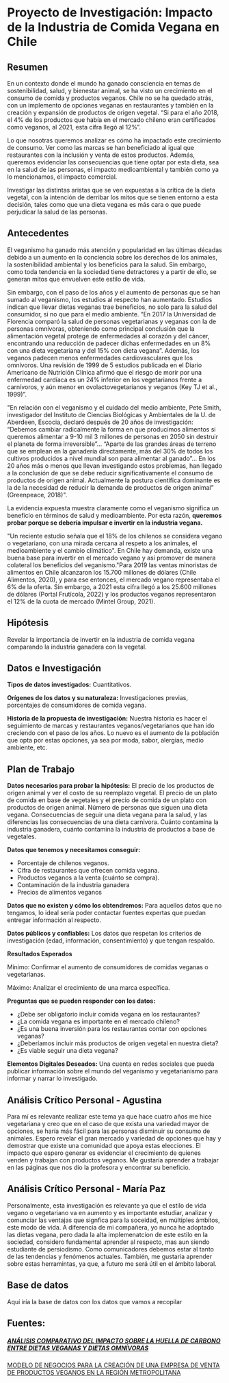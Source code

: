 # Proyecto de Investigación: Impacto de la Industria de Comida Vegana en Chile

## Resumen
En un contexto donde el mundo ha ganado consciencia en temas de sostenibilidad, salud, y bienestar animal, se ha visto un crecimiento en el consumo de comida y productos veganos. Chile no se ha quedado atrás, con un implemento de opciones veganas en restaurantes y también en la creación y expansión de productos de origen vegetal.  “Si para el año 2018, el 4% de los productos que había en el mercado chileno eran certificados como veganos, al 2021, esta cifra llegó al 12%”. 

Lo que nosotras queremos analizar es cómo ha impactado este crecimiento de consumo. Ver como las marcas se han beneficiado al igual que restaurantes con la inclusión y venta de estos productos. Además, queremos evidenciar las consecuencias que tiene optar por esta dieta, sea en la salud de las personas, el impacto medioambiental y también como ya lo mencionamos, el impacto comercial.  

Investigar las distintas aristas que se ven expuestas a la crítica de la dieta vegetal, con la intención de derribar los mitos que se tienen entorno a esta decisión, tales como que una dieta vegana es más cara o que puede perjudicar la salud de las personas. 

## Antecedentes

 El veganismo ha ganado más atención y popularidad en las últimas décadas debido a un aumento en la conciencia sobre los derechos de los animales, la sostenibilidad ambiental y los beneficios para la salud. Sin embargo, como toda tendencia en la sociedad tiene detractores y a partir de ello, se generan mitos que envuelven este estilo de vida. 

Sin embargo, con el paso de los años y el aumento de personas que se han sumado al veganismo, los estudios al respecto han aumentado. Estudios indican que llevar dietas veganas trae beneficios, no solo para la salud del consumidor, si no que para el medio ambiente. “En 2017 la Universidad de Florencia comparó la salud de personas vegetarianas y veganas con la de personas omnívoras, obteniendo como principal conclusión que la alimentación vegetal protege de enfermedades al corazón y del cáncer, encontrando una reducción de padecer dichas enfermedades en un 8% con una dieta vegetariana y del 15% con dieta vegana”. Además, los veganos padecen menos enfermedades cardiovasculares que los omnívoros. Una revisión de 1999 de 5 estudios publicada en el Diario Americano de Nutrición Clínica afirmó que el riesgo de morir por una enfermedad cardíaca es un 24% inferior en los vegetarianos frente a carnívoros, y aún menor en ovolactovegetarianos y veganos (Key TJ et al., 1999)”. 

"En relación con el veganismo y el cuidado del medio ambiente, Pete Smith, investigador del Instituto de Ciencias Biológicas y Ambientales de la U. de Aberdeen, Escocia, declaró después de 20 años de investigación: “Debemos cambiar radicalmente la forma en que producimos alimentos si queremos alimentar a 9-10 mil 3  millones de personas en 2050 sin destruir el planeta de forma irreversible”… “Aparte de las grandes áreas de terreno que se emplean en la ganadería directamente, más del 30% de todos los cultivos producidos a nivel mundial son para alimentar al ganado”… En los 20 años más o menos que llevan investigando estos problemas, han llegado a la conclusión de que se debe reducir significativamente el consumo de productos de origen animal. Actualmente la postura científica dominante es la de la necesidad de reducir la demanda de productos de origen animal” (Greenpeace, 2018)". 

La evidencia expuesta muestra claramente como el veganismo significa un beneficio en términos de salud y medioambiente. Por esta razón, **queremos probar porque se debería impulsar e invertir en la industria vegana.**

"Un reciente estudio señala que el 18% de los chilenos se considera vegano o vegetariano, con una mirada cercana al respeto a los animales, el medioambiente y el cambio climático". En Chile hay demanda, existe una buena base para invertir en el mercado vegano y así promover de manera colateral los beneficios del veganismo."Para 2019 las ventas minoristas de alimentos en Chile alcanzaron los 15.700 millones de dólares (Chile Alimentos, 2020), y para ese entonces, el mercado vegano representaba el 6% de la oferta. Sin embargo, a 2021 esta cifra llegó a los 25.600 millones de dólares (Portal Frutícola, 2022) y los productos veganos representaron el 12% de la cuota de mercado (Mintel Group, 2021).  
 

## Hipótesis

Revelar la importancia de invertir en la industria de comida vegana comparando la industria ganadera con la vegetal.   

## Datos e Investigación

**Tipos de datos investigados:** Cuantitativos.

**Orígenes de los datos y su naturaleza:** Investigaciones previas, porcentajes de consumidores de comida vegana.

**Historia de la propuesta de investigación:** Nuestra historia es hacer el seguimiento de marcas y restaurantes veganos/vegetarianos que han ido creciendo con el paso de los años. Lo nuevo es el aumento de la población que opta por estas opciones, ya sea por moda, sabor, alergias, medio ambiente, etc.

## Plan de Trabajo

**Datos necesarios para probar la hipótesis:** El precio de los productos de origen animal y ver el costo de su reemplazo vegetal. El precio de un plato de comida en base de vegetales y el precio de comida de un plato con productos de origen animal. Número de personas que siguen una dieta vegana. Consecuencias de seguir una dieta vegana para la salud, y las diferencias las consecuencias de una dieta carnivora. Cuánto contamina la industria ganadera, cuánto contamina la industria de productos a base de vegetales. 

**Datos que tenemos y necesitamos conseguir:** 
- Porcentaje de chilenos veganos.
- Cifra de restaurantes que ofrecen comida vegana.
- Productos veganos a la venta (cuánto se compra).
- Contaminación de la industria ganadera 
- Precios de alimentos veganos 

**Datos que no existen y cómo los obtendremos:** Para aquellos datos que no tengamos, lo ideal sería poder contactar fuentes expertas que puedan entregar información al respecto.

**Datos públicos y confiables:** Los datos que respetan los criterios de investigación (edad, información, consentimiento) y que tengan respaldo.

**Resultados Esperados**

Mínimo: Confirmar el aumento de consumidores de comidas veganas o vegetarianas.

Máximo: Analizar el crecimiento de una marca específica.

**Preguntas que se pueden responder con los datos:**
- ¿Debe ser obligatorio incluir comida vegana en los restaurantes?
- ¿La comida vegana es importante en el mercado chileno?
- ¿Es una buena inversión para los restaurantes contar con opciones veganas?
- ¿Deberíamos incluir más productos de origen vegetal en nuestra dieta?
- ¿Es viable seguir una dieta vegana?

**Elementos Digitales Deseados:**
Una cuenta en redes sociales que pueda publicar información sobre el mundo del veganismo y vegetarianismo para informar y narrar lo investigado.

## Análisis Crítico Personal - Agustina

Para mí es relevante realizar este tema ya que hace cuatro años me hice vegetariana y creo que en el caso de que exista una variedad mayor de opciones, se haría más fácil para las personas disminuir su consumo de animales. Espero revelar el gran mercado y variedad de opciones que hay y demostrar que existe una comunidad que apoya estas elecciones. El impacto que espero generar es evidenciar el crecimiento de quienes venden y trabajan con productos veganos. Me gustaría aprender a trabajar en las páginas que nos dio la profesora y encontrar su beneficio.

## Análisis Crítico Personal - María Paz 

Personalmente, esta investigación es relevante ya que el estilo de vida vegano o vegetariano va en aumento y es importante estudiar, analizar y comunciar las ventajas que signfica para la soceidad, en múltiples ámbitos, este modo de vida. A diferencia de mi compañera, yo nunca he adoptado las dietas vegana, pero dada la alta implemenatcion de este estilo en la sociedad, considero fundamental aprender al respecto, mas aun siendo estudiante de persiodismo. Como comunicadores debemos estar al tanto de las tendencias y fenómenos actuales. También, me gustaría aprender sobre estas herramintas, ya que, a futuro me será útil en el ámbito laboral.


## Base de datos
Aquí iría la base de datos con los datos que vamos a recopilar




## Fuentes: ## 
##### [ANÁLISIS COMPARATIVO DEL IMPACTO SOBRE LA HUELLA DE CARBONO ENTRE DIETAS VEGANAS Y DIETAS OMNÍVORAS ](chrome-extension://efaidnbmnnnibpcajpcglclefindmkaj/http://repositorio.udec.cl/bitstream/11594/9964/1/Tesis%20An%c3%a1lisis%20comparativo%20del%20impacto%20sobre%20la%20huella%20de%20carbono.Image.Marked.pdf)

[MODELO DE NEGOCIOS PARA LA CREACIÓN DE UNA EMPRESA DE VENTA DE PRODUCTOS VEGANOS EN LA REGIÓN METROPOLITANA](chrome-extension://efaidnbmnnnibpcajpcglclefindmkaj/https://repositorio.uchile.cl/bitstream/handle/2250/192761/Modelo-de-negocios-para-la-creacion-de-una-empresa-de-venta-de-productos-veganos-en-la-Region-Metropolitana.pdf?sequence=1&isAllowed=y)
